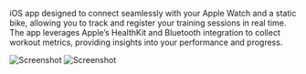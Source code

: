 iOS app designed to connect seamlessly with your Apple Watch and a static bike, allowing you to track and register your training sessions in real time. 
The app leverages Apple’s HealthKit and Bluetooth integration to collect workout metrics, providing insights into your performance and progress.

![Screenshot](https://raw.github.com/hewittdylan/ellipticalBike/main/screenshots/homeView.png)
![Screenshot](https://raw.github.com/hewittdylan/ellipticalBike/main/screenshots/trainView.png)
